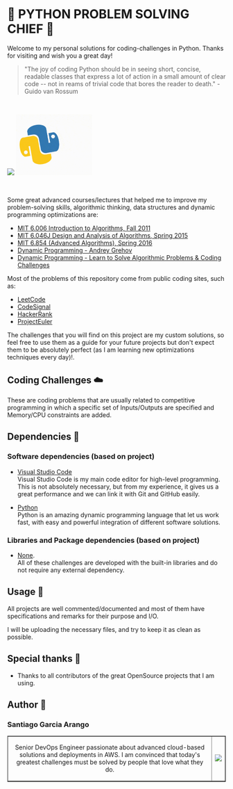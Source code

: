 # :snake: PYTHON PROBLEM SOLVING CHIEF :snake:

Welcome to my personal solutions for coding-challenges in Python. Thanks for visiting and wish you a great day!

> "The joy of coding Python should be in seeing short, concise, readable classes that express a lot of action in a small amount of clear code -- not in reams of trivial code that bores the reader to death." - Guido van Rossum

<br>

<img src="assets/CodingGIF.gif" width=35%> <img src="assets/PythonGIF.gif" width=35%>

<br>

Some great advanced courses/lectures that helped me to improve my problem-solving skills, algorithmic thinking, data structures and dynamic programming optimizations are:

- [MIT 6.006 Introduction to Algorithms, Fall 2011](https://youtube.com/playlist?list=PLUl4u3cNGP61Oq3tWYp6V_F-5jb5L2iHb)
- [MIT 6.046J Design and Analysis of Algorithms, Spring 2015](https://youtube.com/playlist?list=PLUl4u3cNGP6317WaSNfmCvGym2ucw3oGp)
- [MIT 6.854 (Advanced Algorithms), Spring 2016](https://youtube.com/playlist?list=PL6ogFv-ieghdoGKGg2Bik3Gl1glBTEu8c)
- [Dynamic Programming - Andrey Grehov](https://youtube.com/playlist?list=PLVrpF4r7WIhTT1hJqZmjP10nxsmrbRvlf)
- [Dynamic Programming - Learn to Solve Algorithmic Problems & Coding Challenges](https://youtu.be/oBt53YbR9Kk)

Most of the problems of this repository come from public coding sites, such as:

- [LeetCode](https://leetcode.com/problemset/all/)
- [CodeSignal](https://app.codesignal.com)
- [HackerRank](https://www.hackerrank.com/dashboard)
- [ProjectEuler](https://projecteuler.net/archives)

The challenges that you will find on this project are my custom solutions, so feel free to use them as a guide for your future projects but don't expect them to be absolutely perfect (as I am learning new optimizations techniques every day)!. <br>

## Coding Challenges :cloud:

These are coding problems that are usually related to competitive programming in which a specific set of Inputs/Outputs are specified and Memory/CPU constraints are added.

## Dependencies :vertical_traffic_light:

### Software dependencies (based on project)

- [Visual Studio Code](https://code.visualstudio.com/) <br>
  Visual Studio Code is my main code editor for high-level programming. This is not absolutely necessary, but from my experience, it gives us a great performance and we can link it with Git and GitHub easily. <br>

- [Python](https://www.python.org/) <br>
  Python is an amazing dynamic programming language that let us work fast, with easy and powerful integration of different software solutions. <br>

### Libraries and Package dependencies (based on project)

- [None](). <br>
  All of these challenges are developed with the built-in libraries and do not require any external dependency. <br>

## Usage :dizzy:

All projects are well commented/documented and most of them have specifications and remarks for their purpose and I/O. <br>

I will be uploading the necessary files, and try to keep it as clean as possible. <br>

## Special thanks :gift:

- Thanks to all contributors of the great OpenSource projects that I am using. <br>

## Author :musical_keyboard:

### Santiago Garcia Arango

<table border="1">
    <tr>
        <td>
            <p align="center">Senior DevOps Engineer passionate about advanced cloud-based solutions and deployments in AWS. I am convinced that today's greatest challenges must be solved by people that love what they do.</p>
        </td>
        <td>
            <p align="center"><img src="assets/SantiagoGarciaArangoPython.png" width=50%></p>
        </td>
    </tr>
</table>
